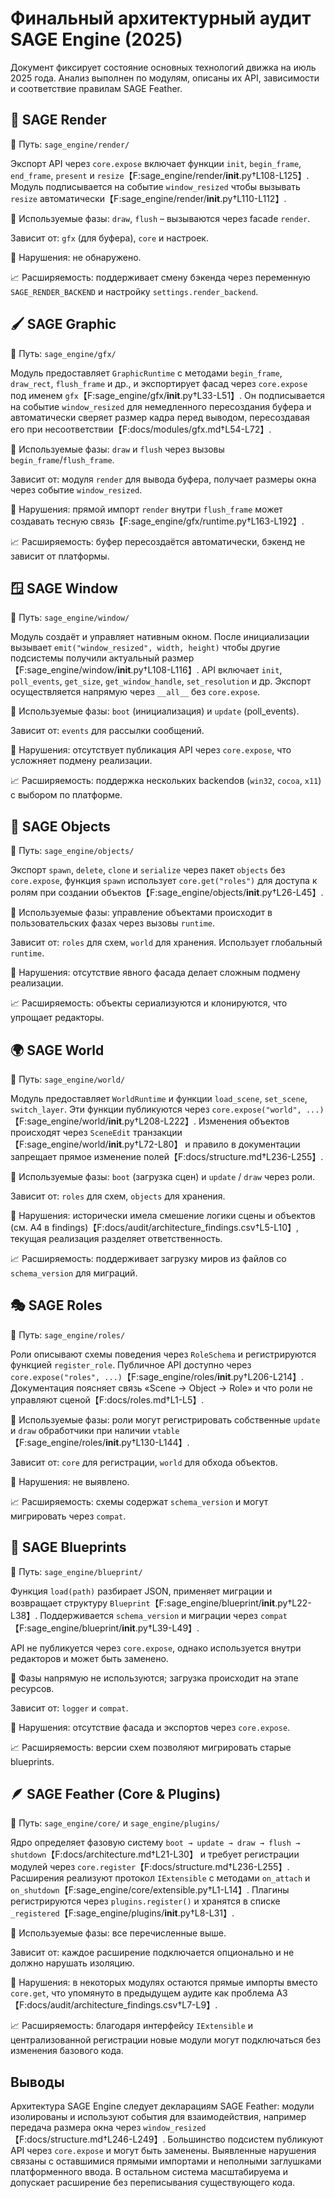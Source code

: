 # Финальный архитектурный аудит SAGE Engine (2025)

Документ фиксирует состояние основных технологий движка на июль 2025 года. Анализ выполнен по модулям, описаны их API, зависимости и соответствие правилам SAGE Feather.


## 🎨 SAGE Render

📂 Путь: `sage_engine/render/`

Экспорт API через `core.expose` включает функции `init`, `begin_frame`, `end_frame`, `present` и `resize`【F:sage_engine/render/__init__.py†L108-L125】. 
Модуль подписывается на событие `window_resized` чтобы вызывать `resize` автоматически【F:sage_engine/render/__init__.py†L110-L112】.

🔁 Используемые фазы: `draw`, `flush` – вызываются через facade `render`.

Зависит от: `gfx` (для буфера), `core` и настроек.

📛 Нарушения: не обнаружено.

📈 Расширяемость: поддерживает смену бэкенда через переменную `SAGE_RENDER_BACKEND` и настройку `settings.render_backend`.

## 🖌 SAGE Graphic

📂 Путь: `sage_engine/gfx/`

Модуль предоставляет `GraphicRuntime` с методами `begin_frame`, `draw_rect`, `flush_frame` и др., и экспортирует фасад через `core.expose` под именем `gfx`【F:sage_engine/gfx/__init__.py†L33-L51】.
Он подписывается на событие `window_resized` для немедленного пересоздания буфера и автоматически сверяет размер кадра перед выводом, пересоздавая его при несоответствии【F:docs/modules/gfx.md†L54-L72】.

🔁 Используемые фазы: `draw` и `flush` через вызовы `begin_frame`/`flush_frame`.

Зависит от: модуля `render` для вывода буфера, получает размеры окна через событие `window_resized`.

📛 Нарушения: прямой импорт `render` внутри `flush_frame` может создавать тесную связь【F:sage_engine/gfx/runtime.py†L163-L192】.

📈 Расширяемость: буфер пересоздаётся автоматически, бэкенд не зависит от платформы.

## 🪟 SAGE Window

📂 Путь: `sage_engine/window/`

Модуль создаёт и управляет нативным окном. После инициализации вызывает `emit("window_resized", width, height)` чтобы другие подсистемы получили актуальный размер【F:sage_engine/window/__init__.py†L108-L116】.
API включает `init`, `poll_events`, `get_size`, `get_window_handle`, `set_resolution` и др. Экспорт осуществляется напрямую через `__all__` без `core.expose`.

🔁 Используемые фазы: `boot` (инициализация) и `update` (poll_events).

Зависит от: `events` для рассылки сообщений.

📛 Нарушения: отсутствует публикация API через `core.expose`, что усложняет подмену реализации.

📈 Расширяемость: поддержка нескольких backendов (`win32`, `cocoa`, `x11`) с выбором по платформе.

## 🧩 SAGE Objects

📂 Путь: `sage_engine/objects/`

Экспорт `spawn`, `delete`, `clone` и `serialize` через пакет `objects` без `core.expose`, функция `spawn` использует `core.get("roles")` для доступа к ролям при создании объектов【F:sage_engine/objects/__init__.py†L26-L45】.

🔁 Используемые фазы: управление объектами происходит в пользовательских фазах через вызовы `runtime`.

Зависит от: `roles` для схем, `world` для хранения. Использует глобальный `runtime`.

📛 Нарушения: отсутствие явного фасада делает сложным подмену реализации.

📈 Расширяемость: объекты сериализуются и клонируются, что упрощает редакторы.

## 🌍 SAGE World

📂 Путь: `sage_engine/world/`

Модуль предоставляет `WorldRuntime` и функции `load_scene`, `set_scene`, `switch_layer`. Эти функции публикуются через `core.expose("world", ...)`【F:sage_engine/world/__init__.py†L208-L222】. Изменения объектов происходят через `SceneEdit` транзакции【F:sage_engine/world/__init__.py†L72-L80】 и правило в документации запрещает прямое изменение полей【F:docs/structure.md†L236-L255】.

🔁 Используемые фазы: `boot` (загрузка сцен) и `update` / `draw` через роли.

Зависит от: `roles` для схем, `objects` для хранения.

📛 Нарушения: исторически имела смешение логики сцены и объектов (см. A4 в findings)【F:docs/audit/architecture_findings.csv†L5-L10】, текущая реализация разделяет ответственность.

📈 Расширяемость: поддерживает загрузку миров из файлов со `schema_version` для миграций.

## 🎭 SAGE Roles

📂 Путь: `sage_engine/roles/`

Роли описывают схемы поведения через `RoleSchema` и регистрируются функцией `register_role`. Публичное API доступно через `core.expose("roles", ...)`【F:sage_engine/roles/__init__.py†L206-L214】. Документация поясняет связь «Scene → Object → Role» и что роли не управляют сценой【F:docs/roles.md†L1-L5】.

🔁 Используемые фазы: роли могут регистрировать собственные `update` и `draw` обработчики при наличии `vtable`【F:sage_engine/roles/__init__.py†L130-L144】.

Зависит от: `core` для регистрации, `world` для обхода объектов.

📛 Нарушения: не выявлено.

📈 Расширяемость: схемы содержат `schema_version` и могут мигрировать через `compat`.

## 📝 SAGE Blueprints

📂 Путь: `sage_engine/blueprint/`

Функция `load(path)` разбирает JSON, применяет миграции и возвращает структуру `Blueprint`【F:sage_engine/blueprint/__init__.py†L22-L38】. Поддерживается `schema_version` и миграции через `compat`【F:sage_engine/blueprint/__init__.py†L39-L49】.

API не публикуется через `core.expose`, однако используется внутри редакторов и может быть заменено.

🔁 Фазы напрямую не используются; загрузка происходит на этапе ресурсов.

Зависит от: `logger` и `compat`.

📛 Нарушения: отсутствие фасада и экспортов через `core.expose`.

📈 Расширяемость: версии схем позволяют мигрировать старые blueprints.

## 🪶 SAGE Feather (Core & Plugins)

📂 Путь: `sage_engine/core/` и `sage_engine/plugins/`

Ядро определяет фазовую систему `boot → update → draw → flush → shutdown`【F:docs/architecture.md†L21-L30】 и требует регистрации модулей через `core.register`【F:docs/structure.md†L236-L255】. Расширения реализуют протокол `IExtensible` с методами `on_attach` и `on_shutdown`【F:sage_engine/core/extensible.py†L1-L14】. Плагины регистрируются через `plugins.register()` и хранятся в списке `_registered`【F:sage_engine/plugins/__init__.py†L8-L31】.

🔁 Используемые фазы: все перечисленные выше.

Зависит от: каждое расширение подключается опционально и не должно нарушать изоляцию.

📛 Нарушения: в некоторых модулях остаются прямые импорты вместо `core.get`, что упомянуто в предыдущем аудите как проблема A3【F:docs/audit/architecture_findings.csv†L7-L9】.

📈 Расширяемость: благодаря интерфейсу `IExtensible` и централизованной регистрации новые модули могут подключаться без изменения базового кода.

## Выводы

Архитектура SAGE Engine следует декларациям SAGE Feather: модули изолированы и используют события для взаимодействия, например передача размера окна через `window_resized`【F:docs/structure.md†L246-L249】. Большинство подсистем публикуют API через `core.expose` и могут быть заменены. Выявленные нарушения связаны с оставшимися прямыми импортами и неполными заглушками платформенного ввода. В остальном система масштабируема и допускает расширение без переписывания существующего кода.

